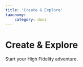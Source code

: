 ```yaml
---
title: 'Create & Explore'
taxonomy:
    category: docs
---
```


# Create & Explore

Start your High Fidelity adventure.
